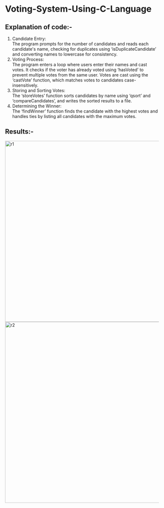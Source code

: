 <h1>Voting-System-Using-C-Language</h1>

<h2>Explanation of code:-</h2>

<ol>
  <li>Candidate Entry: <br>
  The program prompts for the number of candidates and reads each candidate's name, checking for duplicates using ‘isDuplicateCandidate’ and converting names to lowercase for consistency.
  <li>Voting Process: <br>
  The program enters a loop where users enter their names and cast votes.
  It checks if the voter has already voted using ‘hasVoted’ to prevent multiple votes from the same user.
  Votes are cast using the ‘castVote’ function, which matches votes to candidates case-insensitively.
  <li>Storing and Sorting Votes: <br>
  The ‘storeVotes’ function sorts candidates by name using ‘qsort’ and ‘compareCandidates’, and writes the sorted results to a file.
  <li>Determining the Winner: <br>
  The ‘findWinner’ function finds the candidate with the highest votes and handles ties by listing all candidates with the maximum votes.
</ol>

<h2>Results:-</h2>
<img width="594" alt="r1" src="https://github.com/user-attachments/assets/d19ca739-dfe0-4896-ad7d-36a589e3b5e4">
<br>
<img width="594" alt="r2" src="https://github.com/user-attachments/assets/d2f8782b-c5bc-4f68-a49a-02fdc0be1404">




